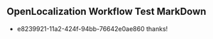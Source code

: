 ## OpenLocalization Workflow Test MarkDown
* e8239921-11a2-424f-94bb-76642e0ae860 
thanks!<!--HONumber=Mar16_HO2-->
